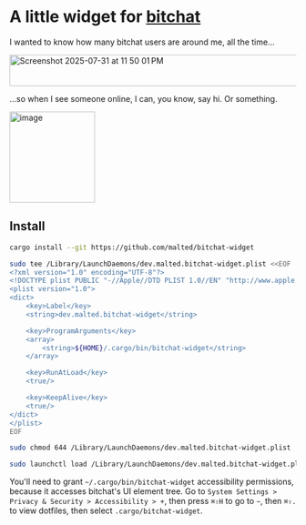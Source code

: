 # A little widget for [bitchat](https://github.com/permissionlesstech/bitchat)

I wanted to know how many bitchat users are around me, all the time...

<img width="826" height="55" alt="Screenshot 2025-07-31 at 11 50 01 PM" src="https://github.com/user-attachments/assets/6724a2dc-ba68-417d-bed7-4c4353e6ddd9" />

...so when I see someone online, I can, you know, say hi. Or something.

<img width="150" height="160" alt="image" src="https://github.com/user-attachments/assets/818aab4f-268e-4851-80a0-ddb30e16f328" />


## Install

```sh
cargo install --git https://github.com/malted/bitchat-widget

sudo tee /Library/LaunchDaemons/dev.malted.bitchat-widget.plist <<EOF
<?xml version="1.0" encoding="UTF-8"?>
<!DOCTYPE plist PUBLIC "-//Apple//DTD PLIST 1.0//EN" "http://www.apple.com/DTDs/PropertyList-1.0.dtd">
<plist version="1.0">
<dict>
    <key>Label</key>
    <string>dev.malted.bitchat-widget</string>

    <key>ProgramArguments</key>
    <array>
        <string>${HOME}/.cargo/bin/bitchat-widget</string>
    </array>

    <key>RunAtLoad</key>
    <true/>

    <key>KeepAlive</key>
    <true/>
</dict>
</plist>
EOF

sudo chmod 644 /Library/LaunchDaemons/dev.malted.bitchat-widget.plist

sudo launchctl load /Library/LaunchDaemons/dev.malted.bitchat-widget.plist
```

You'll need to grant `~/.cargo/bin/bitchat-widget` accessibility permissions, because it accesses bitchat's UI element tree. Go to `System Settings > Privacy & Security > Accessibility > +`, then press `⌘⇧H` to go to `~`, then `⌘⇧.` to view dotfiles, then select `.cargo/bitchat-widget`.

